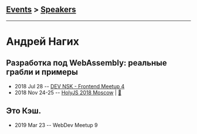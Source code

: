 ## [Events](../README.md) > [Speakers](../speakers.md)
---

# Андрей Нагих

## Разработка под WebAssembly: реальные грабли и примеры
- 2018 Jul 28 -- [DEV NSK - Frontend Meetup 4](https://www.youtube.com/watch?v=XXiJ1yrbXcs)    
- 2018 Nov 24-25 -- [HolyJS 2018 Moscow](https://www.youtube.com/watch?v=uqG9DiT80UE)  | [:notebook:](https://assets.ctfassets.net/nn534z2fqr9f/6x7SlpJ7TqwWsAmK0AUkCW/0213f29f4d8123a578e6f6faa61a312d/Andrey_Nagikh_Razrabotka_pod_WebAssembly__realnyye_grabli_i_primery.pdf)  
## Это Кэш.
- 2019 Mar 23 -- WebDev Meetup 9    
